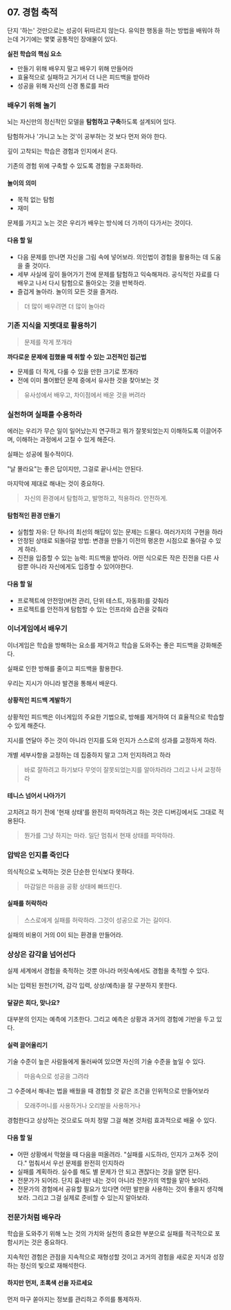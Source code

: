 ## 07. 경험 축적

단지 '하는' 것만으로는 성공이 뒤따르지 않는다. 유익한 행동을 하는 방법을 배워야 하는데 거기에는 몇몇 공통적인 장애물이 있다.

**실전 학습의 핵심 요소**

* 만들기 위해 배우지 말고 배우기 위해 만들어라
* 효율적으로 실패하고 거기서 더 나은 피드백을 받아라
* 성공을 위해 자신의 신경 통로를 파라

### 배우기 위해 놀기

뇌는 자신만의 정신적인 모델을 **탐험하고 구축**하도록 설계되어 있다.

탐험하거나 '가니고 노는 것'이 공부하는 것 보다 먼저 와야 한다.

깊이 고착되는 학습은 경험과 인지에서 온다.

기존의 경험 위에 구축할 수 있도록 경험을 구조화하라.

#### 놀이의 의미

* 목적 없는 탐험
* 재미

문제를 가지고 노는 것은 우리가 배우는 방식에 더 가까이 다가서는 것이다.

#### 다음 할 일

* 다음 문제를 만나면 자신을 그림 속에 넣어보라. 의인법이 경험을 활용하는 데 도움을 줄 것이다.
* 세부 사실에 깊이 들어가기 전에 문제를 탐험하고 익숙해져라. 공식적인 자료를 다 배우고 나서 다시 탐험으로 돌아오는 것을 반복하라.
* 즐겁게 놀아라.  놀이의 모든 것을 즐겨라.

> 더 많이 배우려면 더 많이 놀아라

### 기존  지식을 지렛대로 활용하기

> 문제를 작게 쪼개라

**까다로운 문제에 접했을  때 취할 수 있는 고전적인 접근법**

* 문제를 더 작게, 다룰 수 있을 만한 크기로 쪼개라
* 전에 이미 풀어봤던 문제 중에서 유사한 것을 찾아보는 것

> 유사성에서 배우고, 차이점에서 배운 것을 버려라

### 실천하며 실패를 수용하라

에러는 우리가 무슨 일이 일어났는지 연구하고 뭐가 잘못되었는지 이해하도록 이끌어주며, 이해하는 과정에서 고칠 수 있게 해준다.

실패는 성공에 필수적이다.

"날 몰라요"는 좋은 답이지만, 그걸로 끝나서는 안된다.

마지막에 제대로 해내는 것이 중요하다.

> 자신의 환경에서 탐험하고,  발명하고, 적용하라. 안전하게.

#### 탐험적인 환경  만들기

* 실험할 자유: 단 하나의 최선의 해답이 있는 문제는 드물다. 여러가지의 구현을 하라
* 안정된 상태로 되돌아갈 방법: 변경을 만들기 이전의 평온한 시점으로 돌아갈 수 있게 하라.
* 진전을 입증할 수 있는 능력: 피드백을 받아라. 어떤 식으로든 작은 진전을 다른 사람뿐 아니라 자신에게도 입증할 수 있어야한다.

#### 다음 할 일

* 프로젝트에 안전망(버전 관리, 단위 테스트, 자동화)를 갖춰라
* 프로젝트를 안전하게 탐험할 수 있는 인프라와 습관을 갖춰라

### 이너게임에서 배우기

이너게임은 학습을 방해하는 요소를 제거하고 학습을 도와주는 좋은 피드백을 강화해준다.

실패로 인한 방해를 줄이고 피드백을 활용한다.

우리는 지시가 아니라 발견을 통해서 배운다.

#### 상황적인 피드백 계발하기

상황적인 피드백은 이너게임의 주요한 기법으로, 방해를 제거하여 더 효율적으로 학습할 수 있게 해준다.

지시를 연달아 주는 것이 아니라 인지를 도와 인지가 스스로의 성과를 교정하게 하라.

개별 세부사항을 교정하는 데 집중하지 말고 그저 인지하려고 하라

> 바로 잘하려고 하기보다 무엇이 잘못되었는지를 알아차려라 그리고 나서 교정하라

#### 테니스 넘어서 나아가기

고치려고 하기 전에 '현재 상태'를 완전히 파악하려고 하는 것은 디버깅에서도 그대로 적용된다.

> 뭔가를 그냥 하지는 마라. 일단 멈춰서 현재 상태를 파악하라.

### 압박은 인지를 죽인다

의식적으로 노력하는 것은 단순한 인식보다 못하다.

> 마감일은 마음을 공황 상태에 빠뜨린다.

#### 실패를 허락하라

> 스스로에게 실패를 허락하라. 그것이 성공으로 가는 길이다.

실패의 비용이 거의 0이 되는 환경을 만들어라.

### 상상은 감각을 넘어선다

실제 세계에서 경험을 축적하는 것뿐 아니라 머릿속에서도 경험을 축적할 수 있다.

뇌는 입력된 원천(기억, 감각 입력, 상상/예측)을 잘 구분하지 못한다.

#### 달걀은 희다, 맞나요?

대부분의 인지는 예측에 기초한다. 그리고 예측은 상황과 과거의 경험에 기반을 두고 있다.

#### 실력 끌어올리기

기술 수준이 높은 사람들에게 둘러싸여 있으면 자신의 기술 수준을 높일 수 있다.

> 마음속으로 성공을 그려라

그 수준에서 해내는  법을 배웠을 때 경험할 것 같은  조건을 인위적으로 만들어보라

> 모래주머니를 사용하거나 오리발을 사용하거나

경험한다고 상상하는 것으로도 마치 정말 그걸 해본 것처럼 효과적으로 배울 수 있다.

#### 다음 할 일

* 어떤 상황에서 막혔을 때 다음을 떠올려라. "실패를 시도하라, 인지가 고쳐주 것이다." 멈춰서서 우선 문제를 완전히 인지하라
* 실패를 계획하라. 실수를 해도 별 문제가 안 되고 괜찮다는 것을 알면 된다.
* 전문가가 되어라. 단지 흉내만 내는 것이 아니라 전문가의 역할을 맡아 보아라.
* 전문가의 경험에서 공유할 필요가 있다면 어떤 발판을 사용하는 것이 좋을지 생각해보라. 그리고 그걸 실제로 준비할 수 있는지 알아보라.

### 전문가처럼  배우라

학습을 도와주기 위해 노는 것의 가치와 실천의 중요한 부분으로 실패를 적극적으로 포함시키는 것은 중요하다.

지속적인 경험은 관점을 지속적으로 재형성할 것이고 과거의 경험을 새로운 지식과 성장하는 정신의 빛으로 재해석한다.

#### 하지만 먼저, 초록색 선을 자르세요

먼저 마구 쏟아지는 정보를 관리하고 주의를 통제하자.